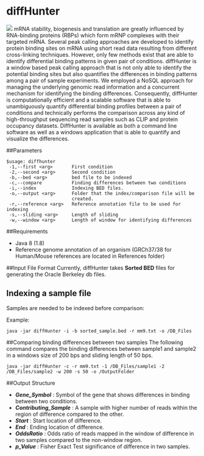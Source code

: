 # diffHunter
![](http://www.iupui.edu/~sysbio/diffHunter/diffhunter_pic.png)
mRNA stability, biogenesis and translation are greatly influenced by RNA-binding proteins (RBPs) which form mRNP complexes with their targeted mRNA. Several peak calling approaches are developed to identify protein binding sites on mRNA using short read data resulting from different cross-linking techniques. However, only few methods exist that are able to identify differential binding patterns in given pair of conditions. diffHunter is a window based peak calling approach that is not only able to identify the potential binding sites but also quantifies the differences in binding patterns among a pair of sample experiments. We employed a NoSQL approach for managing the underlying genomic read information and a concurrent mechanism for identifying the binding differences. Consequently, diffHunter is computationally efficient and a scalable software that is able to unambiguously quantify differential binding profiles between a pair of conditions and technically performs the comparison across any kind of high-throughput sequencing read samples such as CLIP and protein occupancy datasets. DiffHunter is available as both a command line software as well as a windows application that is able to quantify and visualize the differences.

##Parameters
```
$usage: diffhunter
 -1,--first <arg>       First condition
 -2,--second <arg>      Second condition
 -b,--bed <arg>         bed file to be indexed
 -c,--compare           Finding differences between two conditions
 -i,--index             Indexing BED files.
 -o,--output <arg>      Folder that the index/comparison file will be
                        created.
 -r,--reference <arg>   Reference annotation file to be used for indexing
 -s,--sliding <arg>     Length of sliding
 -w,--window <arg>      Length of window for identifying differences
```
##Requirements
* Java 8 (1.8)
* Reference genome annotation of an organism (GRCh37/38 for Human/Mouse references are located in References folder)

##Input File Format
Currently, diffHunter takes <b>Sorted BED</b> files for generating the Oracle Berkeley db files. 

## Indexing a sample file
Samples are needed to be indexed before comparison: 

Example:
```
java -jar diffHunter -i -b sorted_sample.bed -r mm9.txt -o /DB_Files
```
##Comparing binding differences between two samples
The following command compares the binding differences between sample1 and sample2 in a windows size of 200 bps and sliding length of 50 bps.
```
java -jar diffHunter -c -r mm9.txt -1 /DB_Files/sample1 -2 /DB_Files/sample2 -w 200 -s 50 -o /OutputFolder
```
##Output Structure
* <b><i>Gene_Symbol</i></b> : Symbol of the gene that shows differences in binding between two conditions. 
* <b><i>Contributing_Sample</i></b> : A sample with higher number of reads within the region of difference compared to the other. 
* <b><i>Start</i></b> : Start location of difference. 
* <b><i>End</i></b> : Ending location of difference. 
* <b><i> OddsRatio</i></b> : Odds ratio of reads mapped in the window of difference in two samples compared to the non-window region.
* <b><i>p_Value</i></b> : Fisher Exact Test significance of difference in two samples. 
